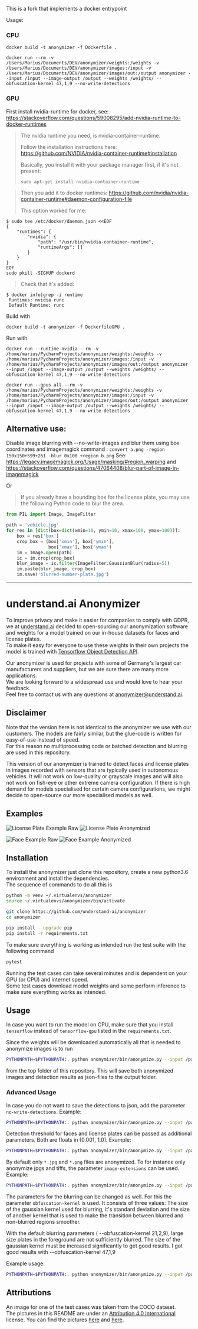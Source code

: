 This is a fork that implements a docker entrypoint

Usage:

### CPU
```
docker build -t anonymizer -f Dockerfile .

docker run --rm -v /Users/Marius/Documents/DEV/anonymizer/weights:/weights -v /Users/Marius/Documents/DEV/anonymizer/images:/input -v /Users/Marius/Documents/DEV/anonymizer/images/out:/output anonymizer --input /input --image-output /output --weights /weights/ --obfuscation-kernel 47,1,9 --no-write-detections
```

### GPU

First install nvidia-runtime for docker, see: https://stackoverflow.com/questions/59008295/add-nvidia-runtime-to-docker-runtimes

>The nvidia runtime you need, is nvidia-container-runtime.
>
>Follow the installation instructions here:
>https://github.com/NVIDIA/nvidia-container-runtime#installation
>
>Basically, you install it with your package manager first, if it's not present:
>
>`sudo apt-get install nvidia-container-runtime`

>Then you add it to docker runtimes:
>https://github.com/nvidia/nvidia-container-runtime#daemon-configuration-file
>
>This option worked for me:
>
```
$ sudo tee /etc/docker/daemon.json <<EOF
{
    "runtimes": {
        "nvidia": {
            "path": "/usr/bin/nvidia-container-runtime",
            "runtimeArgs": []
        }
    }
}
EOF
sudo pkill -SIGHUP dockerd
```
>Check that it's added:

```
$ docker info|grep -i runtime
 Runtimes: nvidia runc
 Default Runtime: runc
```

Build with
```
docker build -t anonymizer -f DockerfileGPU .
```

Run with 
```
docker run --runtime nvidia --rm -v /home/marius/PycharmProjects/anonymizer/weights:/weights -v /home/marius/PycharmProjects/anonymizer/images:/input -v /home/marius/PycharmProjects/anonymizer/images/out:/output anonymizer --input /input --image-output /output --weights /weights/ --obfuscation-kernel 47,1,9 --no-write-detections

docker run --gpus all --rm -v /home/marius/PycharmProjects/anonymizer/weights:/weights -v /home/marius/PycharmProjects/anonymizer/images:/input -v /home/marius/PycharmProjects/anonymizer/images/out:/output anonymizer --input /input --image-output /output --weights /weights/ --obfuscation-kernel 47,1,9 --no-write-detections

```


Alternative use:
---

Disable image blurring with --no-write-images and blur them using box coordinates and imagemagick command : `convert a.png -region 150x150+599+261 -blur 0x100 +region b.png`
See: https://legacy.imagemagick.org/Usage/masking/#region_warping and https://stackoverflow.com/questions/47064408/blur-part-of-image-in-imagemagick

Or 

> If you already have a bounding box for the license plate, you may use the following Python code to blur the area.

```python
from PIL import Image, ImageFilter

path = 'vehicle.jpg'
for res in [dict(box=dict(xmin=10, ymin=10, xmax=100, ymax=100))]:
    box = res['box']
    crop_box = (box['xmin'], box['ymin'],
                box['xmax'], box['ymax')
    im = Image.open(path)
    ic = im.crop(crop_box)
    blur_image = ic.filter(ImageFilter.GaussianBlur(radius=5))
    im.paste(blur_image, crop_box)
    im.save('blurred-number-plate.jpg')
```

---

# understand.ai Anonymizer

To improve privacy and make it easier for companies to comply with GDPR, we at [understand.ai](https://understand.ai/) 
decided to open-sourcing our anonymization software and weights for a model trained on our in-house datasets 
for faces and license plates.  
To make it easy for everyone to use these weights in their own projects the model is trained with 
[Tensorflow Object Detection API](https://github.com/tensorflow/models/tree/master/research/object_detection).

Our anonymizer is used for projects with some of Germany's largest car manufacturers and suppliers,
but we are sure there are many more applications.  
We are looking forward to a widespread use and would love to hear your feedback.  
Feel free to contact us with any questions at anonymizer@understand.ai.


## Disclaimer

Note that the version here is not identical to the anonymizer we use with our customers. The models are fairly similar,
but the glue-code is written for easy-of-use instead of speed.  
For this reason no multiprocessing code or batched detection and blurring are used in this repository.

This version of our anonymizer is trained to detect faces and license plates in images recorded with sensors that are
typically used in autonomous vehicles. It will not work on low-quality or grayscale images and will also not work on 
fish-eye or other extreme camera  configuration.
If there is high demand for models specialised for certain camera configurations, we might decide to open-source our 
more specialised models as well.


## Examples

![License Plate Example Raw](images/coco02.jpg?raw=true "Title")
![License Plate Anonymized](images/coco02_anonymized.jpg?raw=true "Title")

![Face Example Raw](images/coco01.jpg?raw=true "Title")
![Face Example Anonymized](images/coco01_anonymized.jpg?raw=true "Title")


## Installation

To install the anonymizer just clone this repository, create a new python3.6 environment and install the dependencies.  
The sequence of commands to do all this is

```bash
python -m venv ~/.virtualenvs/anonymizer
source ~/.virtualenvs/anonymizer/bin/activate

git clone https://github.com/understand-ai/anonymizer
cd anonymizer

pip install --upgrade pip
pip install -r requirements.txt
```

To make sure everything is working as intended run the test suite with the following command

```bash
pytest
```

Running the test cases can take several minutes and is dependent on your GPU (or CPU) and internet speed.  
Some test cases download model weights and some perform inference to make sure everything works as intended.


## Usage

In case you want to run the model on CPU, make sure that you install `tensorflow` instead of `tensorflow-gpu` listed
in the `requirements.txt`.

Since the weights will be downloaded automatically all that is needed to anonymize images is to run

```bash
PYTHONPATH=$PYTHONPATH:. python anonymizer/bin/anonymize.py --input /path/to/input_folder --image-output /path/to/output_folder --weights /path/to/store/weights
```

from the top folder of this repository. This will save both anonymized images and detection results as json-files to
the output folder.

### Advanced Usage

In case you do not want to save the detections to json, add the parameter `no-write-detections`.
Example:

```bash
PYTHONPATH=$PYTHONPATH:. python anonymizer/bin/anonymize.py --input /path/to/input_folder --image-output /path/to/output_folder --weights /path/to/store/weights --no-write-detections
```

Detection threshold for faces and license plates can be passed as additional parameters.
Both are floats in [0.001, 1.0]. Example:

```bash
PYTHONPATH=$PYTHONPATH:. python anonymizer/bin/anonymize.py --input /path/to/input_folder --image-output /path/to/output_folder --weights /path/to/store/weights --face-threshold=0.1 --plate-threshold=0.9
```

By default only `*.jpg` and `*.png` files are anonymized. To for instance only anonymize jpgs and tiffs, 
the parameter `image-extensions` can be used. Example:

```bash
PYTHONPATH=$PYTHONPATH:. python anonymizer/bin/anonymize.py --input /path/to/input_folder --image-output /path/to/output_folder --weights /path/to/store/weights --image-extensions=jpg,tiff
```

The parameters for the blurring can be changed as well. For this the parameter `obfuscation-kernel` is used.
It consists of three values: The size of the gaussian kernel used for blurring, it's standard deviation and the size
of another kernel that is used to make the transition between blurred and non-blurred regions smoother.

With the default blurring parameters ( --obfuscation-kernel 21,2,9), large size plates in the foreground are not sufficiently blurred. 
The size of the gaussian kernel must be increased significantly to get good results. I got good results with --obfuscation-kernel 47,1,9

Example usage:

```bash
PYTHONPATH=$PYTHONPATH:. python anonymizer/bin/anonymize.py --input /path/to/input_folder --image-output /path/to/output_folder --weights /path/to/store/weights --obfuscation-kernel="65,3,19"
```

## Attributions

An image for one of the test cases was taken from the COCO dataset.  
The pictures in this README are under an [Attribution 4.0 International](https://creativecommons.org/licenses/by/4.0/legalcode) license.
You can find the pictures [here](http://farm4.staticflickr.com/3081/2289618559_2daf30a365_z.jpg) and [here](http://farm8.staticflickr.com/7062/6802736606_ed325d0452_z.jpg).
